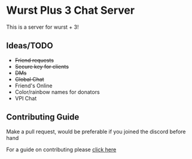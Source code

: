 # Wurst Plus 3 Chat Server


This is a server for wurst + 3!

## Ideas/TODO

- <s>Friend requests</s>
- <s>Secure key for clients</s>
- <s>DMs</s>
- <s>Global Chat</s>
- Friend's Online
- Color/rainbow names for donators
- VPI Chat

## Contributing Guide

Make a pull request, would be preferable if you joined the discord before hand

For a guide on contributing please [click here](CONTRIBUTING.md) 

